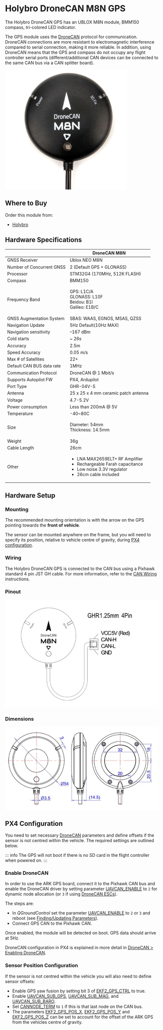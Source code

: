 # Holybro DroneCAN M8N GPS

The Holybro DroneCAN GPS has an UBLOX M8N module, BMM150 compass, tri-colored LED indicator.

The GPS module uses the [DroneCAN](index.md) protocol for communication.
DroneCAN connections are more resistant to electromagnetic interference compared to serial connection, making it more reliable.
In addition, using DroneCAN means that the GPS and compass do not occupy any flight controller serial ports (different/additional CAN devices can be connected to the same CAN bus via a CAN splitter board).

<img src="../../assets/hardware/gps/hb_dronecan_m8n/hb_dronecan_m8n_gps.jpg" width="400px" title="Hero diagram for the GPS module" />

## Where to Buy

Order this module from:

- [Holybro](https://holybro.com/products/dronecan-m8n-gps)

## Hardware Specifications

|                           | DroneCAN M8N                                                                                                                                       |
| ------------------------- | -------------------------------------------------------------------------------------------------------------------------------------------------- |
| GNSS Receiver             | Ublox NEO M8N                                                                                                                                      |
| Number of Concurrent GNSS | 2 (Default GPS + GLONASS)                                                                                                                          |
| Processor                 | STM32G4 (170MHz, 512K FLASH)                                                                                                                       |
| Compass                   | BMM150                                                                                                                                             |
| Frequency Band            | <p>GPS: L1C/A<br>GLONASS: L10F<br>Beidou: B1I<br>Galileo: E1B/C</p>                                                                                |
| GNSS Augmentation System  | SBAS: WAAS, EGNOS, MSAS, QZSS                                                                                                                      |
| Navigation Update         | 5Hz Default(10Hz MAX)                                                                                                                              |
| Navigation sensitivity    | –167 dBm                                                                                                                                           |
| Cold starts               | \~ 26s                                                                                                                                             |
| Accuracy                  | 2.5m                                                                                                                                               |
| Speed Accuracy            | 0.05 m/s                                                                                                                                           |
| Max # of Satellites       | 22+                                                                                                                                                |
| Default CAN BUS data rate | 1MHz                                                                                                                                               |
| Communication Protocol    | DroneCAN @ 1 Mbit/s                                                                                                                                |
| Supports Autopilot FW     | PX4, Ardupilot                                                                                                                                     |
| Port Type                 | GHR-04V-S                                                                                                                                          |
| Antenna                   | 25 x 25 x 4 mm ceramic patch antenna                                                                                                               |
| Voltage                   | 4.7-5.2V                                                                                                                                           |
| Power consumption         | Less than 200mA @ 5V                                                                                                                               |
| Temperature               | -40\~80C                                                                                                                                           |
| Size                      | <p>Diameter: 54mm<br>Thickness: 14.5mm</p>                                                                                                         |
| Weight                    | 36g                                                                                                                                                |
| Cable Length              | 26cm                                                                                                                                               |
| Other                     | <ul><li>LNA MAX2659ELT+ RF Amplifier</li><li>Rechargeable Farah capacitance</li><li>Low noise 3.3V regulator</li><li>26cm cable included</li></ul> |

## Hardware Setup

### Mounting

The recommended mounting orientation is with the arrow on the GPS pointing towards the **front of vehicle**.

The sensor can be mounted anywhere on the frame, but you will need to specify its position, relative to vehicle centre of gravity, during [PX4 configuration](#px4-configuration).

### Wiring

The Holybro DroneCAN GPS is connected to the CAN bus using a Pixhawk standard 4 pin JST GH cable.
For more information, refer to the [CAN Wiring](../can/index.md#wiring) instructions.

### Pinout

![Diagram showing GPS pinouts](../../assets/hardware/gps/hb_dronecan_m8n/hb_dronecan_m8n_gps_pinout.jpg)

### Dimensions

![Diagram showing GPS dimensions](../../assets/hardware/gps/hb_dronecan_m8n/hb_dronecan_m8n_gps_dimension.jpg)

## PX4 Configuration

You need to set necessary [DroneCAN](index.md) parameters and define offsets if the sensor is not centred within the vehicle.
The required settings are outlined below.

::: info
The GPS will not boot if there is no SD card in the flight controller when powered on.
:::

### Enable DroneCAN

In order to use the ARK GPS board, connect it to the Pixhawk CAN bus and enable the DroneCAN driver by setting parameter [UAVCAN_ENABLE](../advanced_config/parameter_reference.md#UAVCAN_ENABLE) to `2` for dynamic node allocation (or `3` if using [DroneCAN ESCs](../dronecan/escs.md)).

The steps are:

- In _QGroundControl_ set the parameter [UAVCAN_ENABLE](../advanced_config/parameter_reference.md#UAVCAN_ENABLE) to `2` or `3` and reboot (see [Finding/Updating Parameters](../advanced_config/parameters.md)).
- Connect GPS CAN to the Pixhawk CAN.

Once enabled, the module will be detected on boot.
GPS data should arrive at 5Hz.

DroneCAN configuration in PX4 is explained in more detail in [DroneCAN > Enabling DroneCAN](../dronecan/index.md#enabling-dronecan).

### Sensor Position Configuration

If the sensor is not centred within the vehicle you will also need to define sensor offsets:

- Enable GPS yaw fusion by setting bit 3 of [EKF2_GPS_CTRL](../advanced_config/parameter_reference.md#EKF2_GPS_CTRL) to true.
- Enable [UAVCAN_SUB_GPS](../advanced_config/parameter_reference.md#UAVCAN_SUB_GPS), [UAVCAN_SUB_MAG](../advanced_config/parameter_reference.md#UAVCAN_SUB_MAG), and [UAVCAN_SUB_BARO](../advanced_config/parameter_reference.md#UAVCAN_SUB_BARO).
- Set [CANNODE_TERM](../advanced_config/parameter_reference.md#CANNODE_TERM) to `1` if this is that last node on the CAN bus.
- The parameters [EKF2_GPS_POS_X](../advanced_config/parameter_reference.md#EKF2_GPS_POS_X), [EKF2_GPS_POS_Y](../advanced_config/parameter_reference.md#EKF2_GPS_POS_Y) and [EKF2_GPS_POS_Z](../advanced_config/parameter_reference.md#EKF2_GPS_POS_Z) can be set to account for the offset of the ARK GPS from the vehicles centre of gravity.

